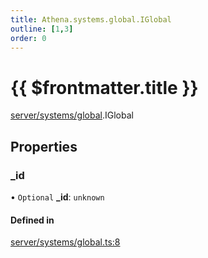```yaml
---
title: Athena.systems.global.IGlobal
outline: [1,3]
order: 0
---
```


# {{ $frontmatter.title }}


[server/systems/global](../modules/server_systems_global.md).IGlobal

## Properties

### \_id

• `Optional` **\_id**: `unknown`

#### Defined in

[server/systems/global.ts:8](https://github.com/Stuyk/altv-athena/blob/9c488f0/src/core/server/systems/global.ts#L8)
